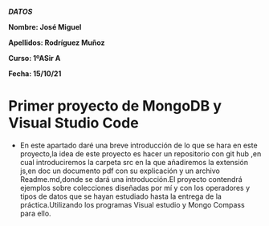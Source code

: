 ***DATOS***

**Nombre: José Miguel**

**Apellidos: Rodríguez Muñoz**

**Curso: 1ºASir A**

**Fecha: 15/10/21**

# Primer proyecto de MongoDB y Visual Studio Code

* En este apartado daré una breve introducción de lo que se hara en este proyecto,la idea de este proyecto es hacer un  repositorio con git hub ,en cual introduciremos la carpeta src en la que añadiremos la extensión js,en doc un documento pdf 
con su explicación y un archivo Readme.md,donde se dará una introducción.El proyecto contendrá ejemplos sobre colecciones diseñadas por mí y 
con los operadores y tipos de datos que se hayan estudiado hasta la entrega de la práctica.Utilizando 
los programas Visual estudio y Mongo Compass para ello.